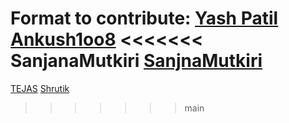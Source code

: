 Format to contribute:
[Yash Patil](https://github.com/YashPatil117)
[Ankush1oo8](https://github.com/Ankush1oo8)
<<<<<<< SanjanaMutkiri
[SanjnaMutkiri](https://github.com/sanjanamutkiri)
=======
[TEJAS](https://github.com/Surge77)
[Shrutik](https://github.com/Shrutik1008)
>>>>>>> main
